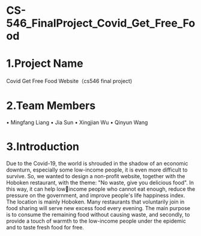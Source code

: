 # CS-546_FinalProject_Covid_Get_Free_Food
# 1.Project Name
  Covid Get Free Food Website（cs546 final project)
# 2.Team Members 
  • Mingfang Liang 
  • Jia Sun 
  • Xingjian Wu 
  • Qinyun Wang
# 3.Introduction 
  Due to the Covid-19, the world is shrouded in the shadow of an economic downturn, especially some low-income people, it is even more difficult to survive. So, we wanted to design a non-profit website, together with the Hoboken restaurant, with the theme: "No waste, give you delicious food". In this way, it can help lowincome people who cannot eat enough, reduce the pressure on the government, and improve people's life happiness index. The location is mainly Hoboken. Many restaurants that voluntarily join in food sharing will serve new excess food every evening. The main purpose is to consume the remaining food without causing waste, and secondly, to provide a touch of warmth to the low-income people under the epidemic and to taste fresh food for free.
